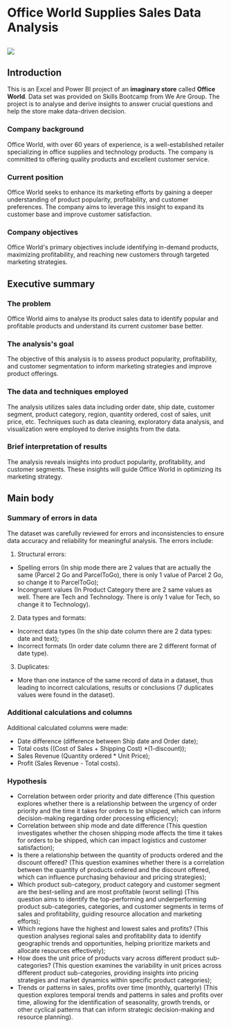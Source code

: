 # Office World Supplies Sales Data Analysis

![](Intro_image_Office_Supplies.jpg)
---

## Introduction
This is an Excel and Power BI project of an **imaginary store** called **Office World**. Data set was provided on Skills Bootcamp from We Are Group. The project is to analyse and derive insights to answer crucial questions and help the store make data-driven decision. 

### Company background
Office World, with over 60 years of experience, is a well-established retailer specializing in office supplies and technology products. The company is committed to offering quality products and excellent customer service. 

### Current position
Office World seeks to enhance its marketing efforts by gaining a deeper understanding of product popularity, profitability, and customer preferences. The company aims to leverage this insight to expand its customer base and improve customer satisfaction.

### Company objectives
Office World's primary objectives include identifying in-demand products, maximizing profitability, and reaching new customers through targeted marketing strategies.

## Executive summary

### The problem
Office World aims to analyse its product sales data to identify popular and profitable products and understand its current customer base better.

### The analysis's goal
The objective of this analysis is to assess product popularity, profitability, and customer segmentation to inform marketing strategies and improve product offerings.

### The data and techniques employed
The analysis utilizes sales data including order date, ship date, customer segment, product category, region, quantity ordered, cost of sales, unit price, etc. Techniques such as data cleaning, exploratory data analysis, and visualization were employed to derive insights from the data.

### Brief interpretation of results
The analysis reveals insights into product popularity, profitability, and customer segments. These insights will guide Office World in optimizing its marketing strategy.

## Main body

### Summary of errors in data
The dataset was carefully reviewed for errors and inconsistencies to ensure data accuracy and reliability for meaningful analysis. The errors include:
1. Structural errors:
- Spelling errors (In ship mode there are 2 values that are actually the same (Parcel 2 Go and ParcelToGo), there is only 1 value of Parcel 2 Go, so change it to ParcelToGo);
- Incongruent values (In Product Category there are 2 same values as well. There are Tech and Technology. There is only 1 value for Tech, so change it to Technology).
2. Data types and formats:
- Incorrect data types (In the ship date column there are 2 data types: date and text);
- Incorrect formats (In order date column there are 2 different format of date type).
3. Duplicates:
- More than one instance of the same record of data in a dataset, thus leading to incorrect calculations, results or conclusions (7 duplicates values were found in the dataset).

### Additional calculations and columns
Additional calculated columns were made:
- Date difference (difference between Ship date and Order date);
- Total costs ((Cost of Sales + Shipping Cost) *(1-discount));
- Sales Revenue (Quantity ordered * Unit Price);
- Profit (Sales Revenue - Total costs).

### Hypothesis
- Correlation between order priority and date difference (This question explores whether there is a relationship between the urgency of order priority and the time it takes for orders to be shipped, which can inform decision-making regarding order processing efficiency);
- Correlation between ship mode and date difference (This question investigates whether the chosen shipping mode affects the time it takes for orders to be shipped, which can impact logistics and customer satisfaction);
- Is there a relationship between the quantity of products ordered and the discount offered? (This question examines whether there is a correlation between the quantity of products ordered and the discount offered, which can influence purchasing behaviour and pricing strategies);
- Which product sub-category, product category and customer segment are the best-selling and are most profitable (worst selling) (This question aims to identify the top-performing and underperforming product sub-categories, categories, and customer segments in terms of sales and profitability, guiding resource allocation and marketing efforts);
- Which regions have the highest and lowest sales and profits? (This question analyses regional sales and profitability data to identify geographic trends and opportunities, helping prioritize markets and allocate resources effectively);
- How does the unit price of products vary across different product sub-categories? (This question examines the variability in unit prices across different product sub-categories, providing insights into pricing strategies and market dynamics within specific product categories);
- Trends or patterns in sales, profits over time (monthly, quarterly) (This question explores temporal trends and patterns in sales and profits over time, allowing for the identification of seasonality, growth trends, or other cyclical patterns that can inform strategic decision-making and resource planning).
